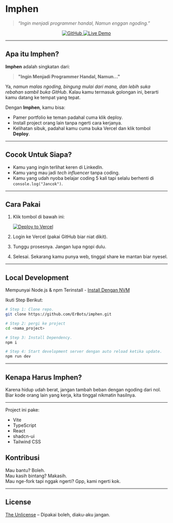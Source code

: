 # Imphen

> *“Ingin menjadi programmer handal, Namun enggan ngoding.”*

<p align="center">
  <a href="https://github.com/ErBots/Imphen" target="_blank">
    <img src="https://img.shields.io/badge/GitHub-Repo-black?logo=github&style=for-the-badge" alt="GitHub">
  </a>
  <a href="https://imphen-by-er.vercel.app" target="_blank">
    <img src="https://img.shields.io/badge/Live-Demo-blue?logo=vercel&style=for-the-badge" alt="Live Demo">
  </a>
</p>

---

## Apa itu Imphen?

**Imphen** adalah singkatan dari:
> **"Ingin Menjadi Programmer Handal, Namun..."**

Ya, *namun malas ngoding, bingung mulai dari mana, dan lebih suka rebahan sambil buka GitHub*. Kalau kamu termasuk golongan ini, berarti kamu datang ke tempat yang tepat.

Dengan **Imphen**, kamu bisa:
- Pamer portfolio ke teman padahal cuma klik deploy.
- Install project orang lain tanpa ngerti cara kerjanya.
- Kelihatan sibuk, padahal kamu cuma buka Vercel dan klik tombol **Deploy**.

---

## Cocok Untuk Siapa?

- Kamu yang ingin terlihat keren di LinkedIn.
- Kamu yang mau jadi *tech influencer* tanpa coding.
- Kamu yang udah nyoba belajar coding 5 kali tapi selalu berhenti di `console.log("Jancok")`.

---

## Cara Pakai

1. Klik tombol di bawah ini:

   [![Deploy to Vercel](https://vercel.com/button)](https://vercel.com/import/project?template=https://github.com/ErBots/Imphen)

2. Login ke Vercel (pakai GitHub biar niat dikit).
3. Tunggu prosesnya. Jangan lupa ngopi dulu.
4. Selesai. Sekarang kamu punya web, tinggal share ke mantan biar nyesel.

---

## Local Development

Mempunyai Node.js & npm Terinstall - [Install Dengan NVM](https://github.com/nvm-sh/nvm#installing-and-updating)

Ikuti Step Berikut:

```sh
# Step 1: Clone repo.
git clone https://github.com/ErBots/imphen.git

# Step 2: pergi ke project
cd <nama_project>

# Step 3: Install Dependency.
npm i

# Step 4: Start development server dengan auto reload ketika update.
npm run dev
```
---
## Kenapa Harus Imphen?

Karena hidup udah berat, jangan tambah beban dengan ngoding dari nol.  
Biar kode orang lain yang kerja, kita tinggal nikmatin hasilnya.

---

Project ini pake:

- Vite
- TypeScript
- React
- shadcn-ui
- Tailwind CSS

## Kontribusi

Mau bantu? Boleh.  
Mau kasih bintang? Makasih.  
Mau nge-fork tapi nggak ngerti? Gpp, kami ngerti kok.

---

## License

[The Unlicense](LICENSE) – Dipakai boleh, diaku-aku jangan.
